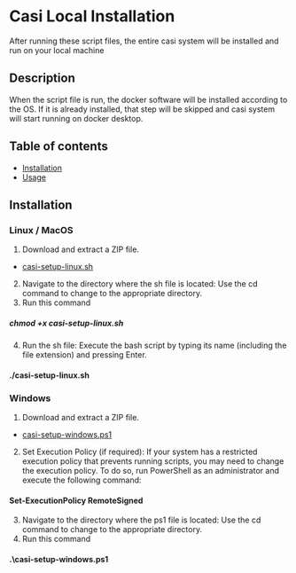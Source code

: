 # Casi Local Installation
After running these script files, the entire casi system will be installed and run on your local machine
## Description
When the script file is run, the docker software will be installed according to the OS. If it is already installed, that step will be skipped and casi system will start running on docker desktop.
## Table of contents
* [Installation](#installation)
* [Usage](#usage)
## Installation
### Linux / MacOS
1. Download and extract a ZIP file.
* [casi-setup-linux.sh](https://drive.google.com/file/d/1aWJg82h1IydjDT9zm-13rHEMnMo0939W/view)
2. Navigate to the directory where the sh file is located: Use the cd command to change to the appropriate directory.
3. Run this command
##### chmod +x casi-setup-linux.sh 
4. Run the sh file: Execute the bash script by typing its name (including the file extension) and pressing Enter.
 #### ./casi-setup-linux.sh
### Windows
1. Download and extract a ZIP file.
* [casi-setup-windows.ps1](https://drive.google.com/file/d/19In_NotRdIwmptEMliWtnzcxTJ9E2KOG/view?usp=sharing)
2. Set Execution Policy (if required): If your system has a restricted execution policy that prevents running scripts, you may need to change the execution policy. To do so, run PowerShell as an administrator and execute the following command:
 #### Set-ExecutionPolicy RemoteSigned
3. Navigate to the directory where the ps1 file is located: Use the cd command to change to the appropriate directory.
4. Run this command
 #### .\casi-setup-windows.ps1


